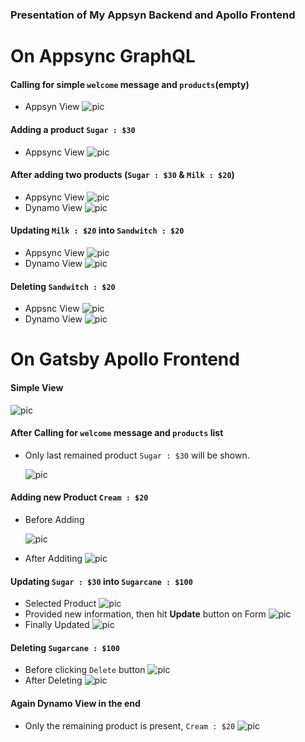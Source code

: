 ### Presentation of My Appsyn Backend and Apollo Frontend

# On Appsync GraphQL

#### Calling for simple `welcome` message and `products`(empty)

- Appsyn View
  <img src='https://github.com/aahmedfaraz/my-aws-cdk-corner/blob/main/step05_appsync_gatsby_client/assets/graphql1.PNG' alt='pic'>

#### Adding a product `Sugar : $30`

- Appsync View
  <img src='https://github.com/aahmedfaraz/my-aws-cdk-corner/blob/main/step05_appsync_gatsby_client/assets/graphql2.PNG' alt='pic'>

#### After adding two products (`Sugar : $30` & `Milk : $20`)

- Appsync View
  <img src='https://github.com/aahmedfaraz/my-aws-cdk-corner/blob/main/step05_appsync_gatsby_client/assets/graphql3.PNG' alt='pic'>
- Dynamo View
  <img src='https://github.com/aahmedfaraz/my-aws-cdk-corner/blob/main/step05_appsync_gatsby_client/assets/dynamo1.PNG' alt='pic'>

#### Updating `Milk : $20` into `Sandwitch : $20`

- Appsync View
  <img src='https://github.com/aahmedfaraz/my-aws-cdk-corner/blob/main/step05_appsync_gatsby_client/assets/graphql4.PNG' alt='pic'>
- Dynamo View
  <img src='https://github.com/aahmedfaraz/my-aws-cdk-corner/blob/main/step05_appsync_gatsby_client/assets/dynamo2.PNG' alt='pic'>

#### Deleting `Sandwitch : $20`

- Appsnc View
  <img src='https://github.com/aahmedfaraz/my-aws-cdk-corner/blob/main/step05_appsync_gatsby_client/assets/graphql5.PNG' alt='pic'>
- Dynamo View
  <img src='https://github.com/aahmedfaraz/my-aws-cdk-corner/blob/main/step05_appsync_gatsby_client/assets/dynamo3.PNG' alt='pic'>

# On Gatsby Apollo Frontend

#### Simple View

  <img src='https://github.com/aahmedfaraz/my-aws-cdk-corner/blob/main/step05_appsync_gatsby_client/assets/apollo1.PNG' alt='pic'>

#### After Calling for `welcome` message and `products` list

- Only last remained product `Sugar : $30` will be shown.

  <img src='https://github.com/aahmedfaraz/my-aws-cdk-corner/blob/main/step05_appsync_gatsby_client/assets/apollo2.PNG' alt='pic'>

#### Adding new Product `Cream : $20`

- Before Adding

  <img src='https://github.com/aahmedfaraz/my-aws-cdk-corner/blob/main/step05_appsync_gatsby_client/assets/apollo3.PNG' alt='pic'>

- After Additing
  <img src='https://github.com/aahmedfaraz/my-aws-cdk-corner/blob/main/step05_appsync_gatsby_client/assets/apollo4.PNG' alt='pic'>

#### Updating `Sugar : $30` into `Sugarcane : $100`

- Selected Product
  <img src='https://github.com/aahmedfaraz/my-aws-cdk-corner/blob/main/step05_appsync_gatsby_client/assets/apollo5.PNG' alt='pic'>
- Provided new information, then hit **Update** button on Form
  <img src='https://github.com/aahmedfaraz/my-aws-cdk-corner/blob/main/step05_appsync_gatsby_client/assets/apollo6.PNG' alt='pic'>
- Finally Updated
  <img src='https://github.com/aahmedfaraz/my-aws-cdk-corner/blob/main/step05_appsync_gatsby_client/assets/apollo7.PNG' alt='pic'>

#### Deleting `Sugarcane : $100`

- Before clicking `Delete` button
  <img src='https://github.com/aahmedfaraz/my-aws-cdk-corner/blob/main/step05_appsync_gatsby_client/assets/apollo7.PNG' alt='pic'>
- After Deleting
  <img src='https://github.com/aahmedfaraz/my-aws-cdk-corner/blob/main/step05_appsync_gatsby_client/assets/apollo8.PNG' alt='pic'>

#### Again Dynamo View in the end

- Only the remaining product is present, `Cream : $20`
  <img src='https://github.com/aahmedfaraz/my-aws-cdk-corner/blob/main/step05_appsync_gatsby_client/assets/dynamo4.PNG' alt='pic'>
